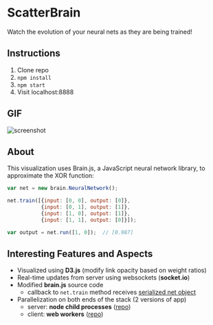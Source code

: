 # ScatterBrain
Watch the evolution of your neural nets as they are being trained!

## Instructions
1. Clone repo
2. `npm install`
3. `npm start`
4. Visit localhost:8888

## GIF
![screenshot](https://cloud.githubusercontent.com/assets/7910250/10273277/c149dbe4-6ae2-11e5-9fcf-eac0e805aff6.gif)

## About
This visualization uses Brain.js, a JavaScript neural network library, to approximate the XOR function:
```javascript
var net = new brain.NeuralNetwork();

net.train([{input: [0, 0], output: [0]},
           {input: [0, 1], output: [1]},
           {input: [1, 0], output: [1]},
           {input: [1, 1], output: [0]}]);

var output = net.run([1, 0]);  // [0.987]
```

## Interesting Features and Aspects
- Visualized using **D3.js** (modify link opacity based on weight ratios)
- Real-time updates from server using websockets (**socket.io**)
- Modified **brain.js** source code
  - callback to `net.train` method receives [serialized net object](https://github.com/kuychaco/ScatterBrain/blob/3546355ffbae9158fd1b767c745186355f40b551/node_modules/brain/lib/neuralnetwork.js#L114-L116)
- Parallelization on both ends of the stack (2 versions of app)
  - server: **node child processes** ([repo](https://github.com/kuychaco/ScatterBrain/tree/parallelNode))
  - client: **web workers** ([repo](https://github.com/kuychaco/ScatterBrain/tree/gh-pages))
